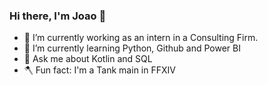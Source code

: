 ### Hi there, I'm Joao :vulcan_salute:

* 🔭 I’m currently working as an intern in a Consulting Firm.
* 🌱 I’m currently learning Python, Github and Power BI
* 💬 Ask me about Kotlin and SQL
* :axe: Fun fact: I'm a Tank main in FFXIV

